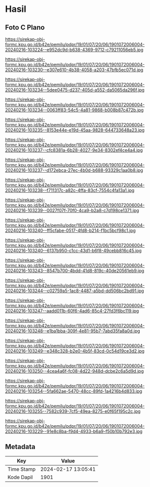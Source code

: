 # Hasil

## Foto C Plano

https://sirekap-obj-formc.kpu.go.id/b42e/pemilu/pdpr/19/01/07/20/06/1901072006004-20240216-103224--e952dc9d-b638-4369-9712-c79211056eb5.jpg

https://sirekap-obj-formc.kpu.go.id/b42e/pemilu/pdpr/19/01/07/20/06/1901072006004-20240216-103230--e307e610-4b38-4058-a203-47bfb5ec071d.jpg

https://sirekap-obj-formc.kpu.go.id/b42e/pemilu/pdpr/19/01/07/20/06/1901072006004-20240216-103234--5dee0475-d237-405d-a552-da5065da296f.jpg

https://sirekap-obj-formc.kpu.go.id/b42e/pemilu/pdpr/19/01/07/20/06/1901072006004-20240216-103234--0063ff83-54c5-4a81-9868-b008b87c472b.jpg

https://sirekap-obj-formc.kpu.go.id/b42e/pemilu/pdpr/19/01/07/20/06/1901072006004-20240216-103235--8153e44e-e19d-45aa-9828-644733648a23.jpg

https://sirekap-obj-formc.kpu.go.id/b42e/pemilu/pdpr/19/01/07/20/06/1901072006004-20240216-103237--cfc8381a-6b28-4027-9e34-8302ef4ce4a4.jpg

https://sirekap-obj-formc.kpu.go.id/b42e/pemilu/pdpr/19/01/07/20/06/1901072006004-20240216-103237--d172ebca-27ec-4b0d-b688-93329c1aa0b8.jpg

https://sirekap-obj-formc.kpu.go.id/b42e/pemilu/pdpr/19/01/07/20/06/1901072006004-20240216-103238--f711317c-a82c-4ffa-83cf-7554c4fa13a1.jpg

https://sirekap-obj-formc.kpu.go.id/b42e/pemilu/pdpr/19/01/07/20/06/1901072006004-20240216-103239--0027f07f-70f0-4ca9-b2a8-c7d198ce1371.jpg

https://sirekap-obj-formc.kpu.go.id/b42e/pemilu/pdpr/19/01/07/20/06/1901072006004-20240216-103240--ff5cfabe-0517-4fd8-b214-f1bc5bcf98c1.jpg

https://sirekap-obj-formc.kpu.go.id/b42e/pemilu/pdpr/19/01/07/20/06/1901072006004-20240216-103240--6137b950-c1cc-43d1-b6f8-49cebb816c45.jpg

https://sirekap-obj-formc.kpu.go.id/b42e/pemilu/pdpr/19/01/07/20/06/1901072006004-20240216-103243--8547b700-4bdd-41d8-819c-40de20561eb9.jpg

https://sirekap-obj-formc.kpu.go.id/b42e/pemilu/pdpr/19/01/07/20/06/1901072006004-20240216-103244--c02759a5-1ac8-4487-a5bd-dd506bc2bd91.jpg

https://sirekap-obj-formc.kpu.go.id/b42e/pemilu/pdpr/19/01/07/20/06/1901072006004-20240216-103247--aadd011b-60f6-4ad6-85c4-27fd3f6bc119.jpg

https://sirekap-obj-formc.kpu.go.id/b42e/pemilu/pdpr/19/01/07/20/06/1901072006004-20240216-103248--e1ba1bba-309f-4e81-95b7-7abd35fa8a0d.jpg

https://sirekap-obj-formc.kpu.go.id/b42e/pemilu/pdpr/19/01/07/20/06/1901072006004-20240216-103249--e348c328-b2e0-4b5f-83cd-0c54d19ce3d2.jpg

https://sirekap-obj-formc.kpu.go.id/b42e/pemilu/pdpr/19/01/07/20/06/1901072006004-20240216-103250--4cea4a6f-fc08-4d22-948d-dcbe2c6a5d9d.jpg

https://sirekap-obj-formc.kpu.go.id/b42e/pemilu/pdpr/19/01/07/20/06/1901072006004-20240216-103254--5fa662ae-5470-48cc-89fd-1a4216b4d833.jpg

https://sirekap-obj-formc.kpu.go.id/b42e/pemilu/pdpr/19/01/07/20/06/1901072006004-20240216-103255--7582c939-7cf5-49ea-8275-e0f65f195c2c.jpg

https://sirekap-obj-formc.kpu.go.id/b42e/pemilu/pdpr/19/01/07/20/06/1901072006004-20240216-103229--91e8c8ba-f9d4-4933-b6a9-f50b10b792e3.jpg


## Metadata

| Key        | Value               |
| ---------- | ------------------- |
| Time Stamp | 2024-02-17 13:05:41 |
| Kode Dapil | 1901                |



